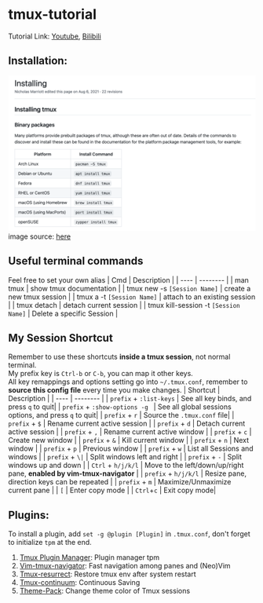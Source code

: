 # tmux-tutorial
Tutorial Link: [Youtube](), [Bilibili]()
## Installation:
<img src="install.png"></img>
image source: [here](https://github.com/tmux/tmux/wiki/Installing)

## Useful terminal commands
Feel free to set your own alias 
| Cmd | Description |
| ---- | -------- |
| man tmux | show tmux documentation  |
| tmux new -s `[Session Name]` |  create a new tmux session |
| tmux a -t `[Session Name]` |  attach to an existing session |
| tmux detach |  detach current session |
| tmux kill-session -t `[Session Name]` | Delete a specific Session  |


## My Session Shortcut
Remember to use these shortcuts <strong>inside a tmux session</strong>, not normal terminal. <br/>
My prefix key is `Ctrl-b` or `C-b`, you can map it other keys.<br/> 
All key remappings and options setting go into `~/.tmux.conf`, remember to <strong>source this config file</strong> every time you make changes.
| Shortcut | Description |
| ---- | -------- |
| `prefix` + `:list-keys` | See all key binds, and press `q` to quit|
| `prefix` + `:show-options -g ` | See all global sessions options, and press `q` to quit|
| `prefix` + `r` | Source the `.tmux.conf` file|
| `prefix` + `$` | Rename current active session |
| `prefix` + `d` | Detach current active session |
| `prefix` + `,` | Rename current active window  |
| `prefix` + `c` | Create new window |
| `prefix` + `&` | Kill current window |
| `prefix` + `n` | Next window |
| `prefix` + `p` | Previous window |
| `prefix` + `w` | List all Sessions and windows |
| `prefix` + `\|` | Split windows left and right |
| `prefix` + `-` | Split windows up and down  |
| `Ctrl` + `h/j/k/l` | Move to the left/down/up/right pane, <strong>enabled by vim-tmux-navigator</strong>   |
| `prefix` + `h/j/k/l` | Resize pane, direction keys can be repeated  |
| `prefix` + `m` | Maximize/Unmaximize current pane  |
| `[`  | Enter copy mode  |
| `Ctrl`+`c`  | Exit copy mode|

## Plugins:
To install a plugin, add `set -g @plugin [Plugin]` in `.tmux.conf`, don't forget to initialize `tpm` at the end.
1. [Tmux Plugin Manager](https://github.com/tmux-plugins/tpm): Plugin manager tpm
2. [Vim-tmux-navigator](https://github.com/christoomey/vim-tmux-navigator):  Fast navigation among panes and (Neo)Vim
3. [Tmux-resurrect](https://github.com/tmux-plugins/tmux-resurrect): Restore tmux env after system restart
4. [Tmux-continuum](https://github.com/tmux-plugins/tmux-continuum): Continuous Saving
5. [Theme-Pack](https://github.com/jimeh/tmux-themepack): Change theme color of Tmux sessions
